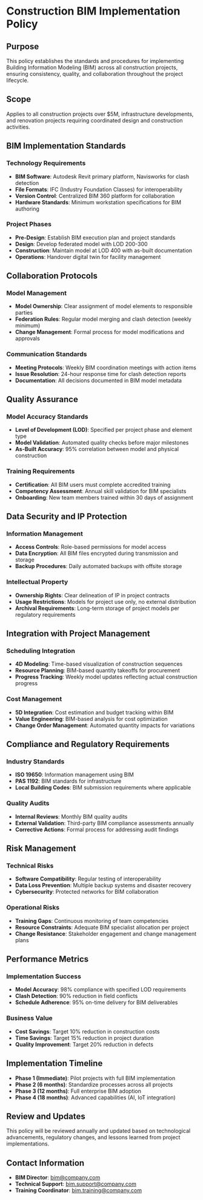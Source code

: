 # Construction BIM Implementation Policy

## Purpose
This policy establishes the standards and procedures for implementing Building Information Modeling (BIM) across all construction projects, ensuring consistency, quality, and collaboration throughout the project lifecycle.

## Scope
Applies to all construction projects over $5M, infrastructure developments, and renovation projects requiring coordinated design and construction activities.

## BIM Implementation Standards

### Technology Requirements
- **BIM Software**: Autodesk Revit primary platform, Navisworks for clash detection
- **File Formats**: IFC (Industry Foundation Classes) for interoperability
- **Version Control**: Centralized BIM 360 platform for collaboration
- **Hardware Standards**: Minimum workstation specifications for BIM authoring

### Project Phases
- **Pre-Design**: Establish BIM execution plan and project standards
- **Design**: Develop federated model with LOD 200-300
- **Construction**: Maintain model at LOD 400 with as-built documentation
- **Operations**: Handover digital twin for facility management

## Collaboration Protocols

### Model Management
- **Model Ownership**: Clear assignment of model elements to responsible parties
- **Federation Rules**: Regular model merging and clash detection (weekly minimum)
- **Change Management**: Formal process for model modifications and approvals

### Communication Standards
- **Meeting Protocols**: Weekly BIM coordination meetings with action items
- **Issue Resolution**: 24-hour response time for clash detection reports
- **Documentation**: All decisions documented in BIM model metadata

## Quality Assurance

### Model Accuracy Standards
- **Level of Development (LOD)**: Specified per project phase and element type
- **Model Validation**: Automated quality checks before major milestones
- **As-Built Accuracy**: 95% correlation between model and physical construction

### Training Requirements
- **Certification**: All BIM users must complete accredited training
- **Competency Assessment**: Annual skill validation for BIM specialists
- **Onboarding**: New team members trained within 30 days of assignment

## Data Security and IP Protection

### Information Management
- **Access Controls**: Role-based permissions for model access
- **Data Encryption**: All BIM files encrypted during transmission and storage
- **Backup Procedures**: Daily automated backups with offsite storage

### Intellectual Property
- **Ownership Rights**: Clear delineation of IP in project contracts
- **Usage Restrictions**: Models for project use only, no external distribution
- **Archival Requirements**: Long-term storage of project models per regulatory requirements

## Integration with Project Management

### Scheduling Integration
- **4D Modeling**: Time-based visualization of construction sequences
- **Resource Planning**: BIM-based quantity takeoffs for procurement
- **Progress Tracking**: Weekly model updates reflecting actual construction progress

### Cost Management
- **5D Integration**: Cost estimation and budget tracking within BIM
- **Value Engineering**: BIM-based analysis for cost optimization
- **Change Order Management**: Automated quantity impacts for variations

## Compliance and Regulatory Requirements

### Industry Standards
- **ISO 19650**: Information management using BIM
- **PAS 1192**: BIM standards for infrastructure
- **Local Building Codes**: BIM submission requirements where applicable

### Quality Audits
- **Internal Reviews**: Monthly BIM quality audits
- **External Validation**: Third-party BIM compliance assessments annually
- **Corrective Actions**: Formal process for addressing audit findings

## Risk Management

### Technical Risks
- **Software Compatibility**: Regular testing of interoperability
- **Data Loss Prevention**: Multiple backup systems and disaster recovery
- **Cybersecurity**: Protected networks for BIM collaboration

### Operational Risks
- **Training Gaps**: Continuous monitoring of team competencies
- **Resource Constraints**: Adequate BIM specialist allocation per project
- **Change Resistance**: Stakeholder engagement and change management plans

## Performance Metrics

### Implementation Success
- **Model Accuracy**: 98% compliance with specified LOD requirements
- **Clash Detection**: 90% reduction in field conflicts
- **Schedule Adherence**: 95% on-time delivery for BIM deliverables

### Business Value
- **Cost Savings**: Target 10% reduction in construction costs
- **Time Savings**: Target 15% reduction in project duration
- **Quality Improvement**: Target 20% reduction in defects

## Implementation Timeline
- **Phase 1 (Immediate)**: Pilot projects with full BIM implementation
- **Phase 2 (6 months)**: Standardize processes across all projects
- **Phase 3 (12 months)**: Full enterprise BIM adoption
- **Phase 4 (18 months)**: Advanced capabilities (AI, IoT integration)

## Review and Updates
This policy will be reviewed annually and updated based on technological advancements, regulatory changes, and lessons learned from project implementations.

## Contact Information
- **BIM Director**: bim@company.com
- **Technical Support**: bim.support@company.com
- **Training Coordinator**: bim.training@company.com